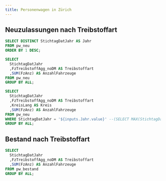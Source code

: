 ```yaml
---
title: Personenwagen in Zürich
---
```



## Neuzulassungen nach Treibstoffart

```sql pw_neu_years
SELECT DISTINCT StichtagDatJahr AS Jahr
FROM pw_neu
ORDER BY 1 DESC;
```

```sql pw_neu_treibstoff
SELECT 
  StichtagDatJahr
  ,FzTreibstoffAgg_noDM AS Treibstoffart 
  ,SUM(FzAnz) AS AnzahlFahrzeuge
FROM pw_neu 
GROUP BY ALL;
```
<BarChart
    data={pw_neu_treibstoff}
    title="Neuzulassungen von Personenwagen nach Treibstoffart"
    x=StichtagDatJahr
    y=AnzahlFahrzeuge
    series=Treibstoffart
/>

<Dropdown data={pw_neu_years} name=Jahr value=Jahr order=Jahr desc/>



```sql pw_neu_treibstoff_kreis
SELECT 
  StichtagDatJahr
  ,FzTreibstoffAgg_noDM AS Treibstoffart 
  ,KreisLang AS Kreis
  ,SUM(FzAnz) AS AnzahlFahrzeuge
FROM pw_neu 
WHERE StichtagDatJahr = '${inputs.Jahr.value}' --(SELECT MAX(StichtagDatJahr) FROM pw_neu)
GROUP BY ALL;
```



<BarChart 
    data={pw_neu_treibstoff_kreis}
    title="Neuzulassungen im Jahr ${inputs.Jahr.value} nach Treibstoffart"
    x=Kreis
    y=AnzahlFahrzeuge
    series=Treibstoffart
    swapXY=true
/>

## Bestand nach Treibstoffart

```sql pw_bestand_treibstoff
SELECT 
  StichtagDatJahr
  ,FzTreibstoffAgg_noDM AS Treibstoffart 
  ,SUM(FzAnz) AS AnzahlFahrzeuge
FROM pw_bestand
GROUP BY ALL;
```

<BarChart
    data={pw_bestand_treibstoff}
    title="Bestand Personenwagen nach Treibstoffart"
    x=StichtagDatJahr
    y=AnzahlFahrzeuge
    series=Treibstoffart
/>